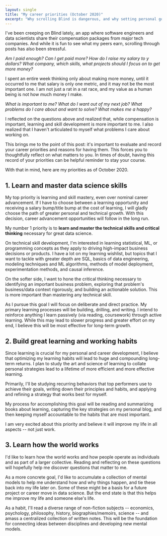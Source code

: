 ```yaml
---
layout: single
title: "My career priorities (October 2020)"
excerpt: "Why scrolling Blind is dangerous, and why setting personal goals is important"
---
```


I've been creeping on Blind lately, an app where software engineers and data scientists share their compensation packages from major tech companies. And while it is fun to see what my peers earn, scrolling through posts has also been stressful.

_Am I paid enough? Can I get paid more? How do I raise my salary to y dollars? What company, which skills, what projects should I focus on to get more money?_ 

I spent an entire week thinking only about making more money, until it occurred to me that salary is only one metric, and it may not be the most important one. I am not just a rat in a rat race, and my value as a human being is not how much money I make.  

 _What is important to me? What do I want out of my next job? What problems do I care about and want to solve? What makes me a happy?_

I reflected on the questions above and realized that, while compensation is important, learning and skill development is more important to me. I also realized that I haven't articulated to myself what problems I care about working on.  

This brings me to the point of this post: it's important to evaluate and record your career priorities and reasons for having them. This forces you to thoughtfully reflect on what matters to you. In times of doubt, having this record of your priorities can be helpful reminder to stay your course.

With that in mind, here are my priorities as of October 2020.

## 1. Learn and master data science skills

My top priority is learning and skill mastery, even over nominal career advancement. If I have to choose between a learning opportunity and receiving a salary bump/title bump at the cost of learning, I will gladly choose the path of greater personal and technical growth. With this decision, career advancement opportunities will follow in the long run.  

My number 1 priority is to **learn and master the technical skills and critical thinking** necessary for great data science. 

On technical skill development, I'm interested in learning statistical, ML, or programming concepts as they apply to driving high-impact business decisions or products. I have a lot on my learning wishlist, but topics that I want to tackle with greater depth are SQL, basics of data engineering, modeling techniques and ML algorithms, methods of model deployment, experimentation methods, and causal inference. 

On the softer side, I want to hone the critical thinking necessary to identifying an important business problem, exploring that problem's business/data context rigorously, and building an actionable solution. This is more important than mastering any technical skill.  

As I pursue this goal I will focus on deliberate and direct practice. My primary learning processes will be building, drilling, and writing. I intend to reinforce anything I learn passively (via reading, coursework) through active learning. While this may lead to slower progress and greater effort on my end, I believe this will be most effective for long-term growth.

## 2. Build great learning and working habits

Since learning is crucial for my personal and career development, I believe that optimizing my learning habits will lead to huge and compounding long-term returns. I plan to study the art and science of learning to collate personal strategies lead to a lifetime of more efficient and more effective learning. 

Primarily, I'll be studying recurring behaviors that top performers use to achieve their goals, writing down their principles and habits, and applying and refining a strategy that works best for myself. 

My process for accomplishing this goal will be reading and summarizing books about learning, capturing the key strategies on my personal blog, and then keeping myself accountable to the habits that are most important.

I am very excited about this priority and believe it will improve my life in all aspects -- not just work.

## 3. Learn how the world works

I'd like to learn how the world works and how people operate as individuals and as part of a larger collective. Reading and reflecting on these questions will hopefully help me discover questions that matter to me.

As a more concrete goal, I'd like to accumulate a collection of mental models to help me understand how and why things happen, and tie these back into my life later on. Some of these might be a basis for a future project or career move in data science. But the end state is that this helps me improve my life and someone else's life. 

As a habit, I'll read a diverse range of non-fiction subjects -- economics, psychology, philosophy, history, biographies/memoirs, science -- and amass a centralized collection of written notes. This will be the foundation for connecting ideas between disciplines and developing new mental models. 
